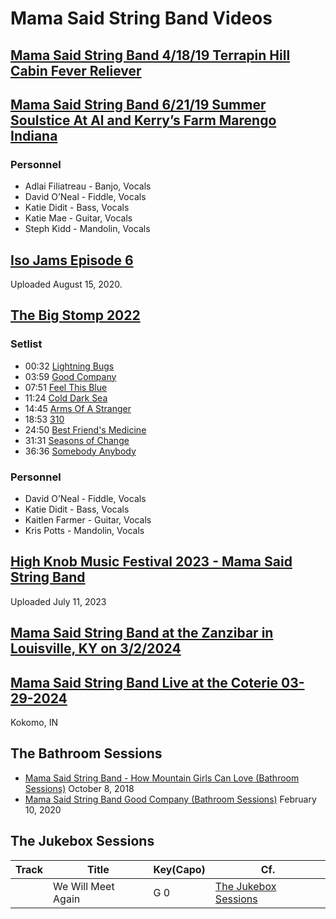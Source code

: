 # Mama Said String Band Videos

## [Mama Said String Band 4/18/19 Terrapin Hill Cabin Fever Reliever](https://www.youtube.com/watch?v=4iY_saeoUbA)

## [Mama Said String Band 6/21/19 Summer Soulstice At Al and Kerry’s Farm Marengo Indiana](https://youtu.be/Hj1KxekqYsE?si=AEvdAu2xkowSMKws)

### Personnel

- Adlai Filiatreau - Banjo, Vocals 
- David O’Neal - Fiddle, Vocals 
- Katie Didit - Bass, Vocals 
- Katie Mae - Guitar, Vocals 
- Steph Kidd - Mandolin, Vocals


## [Iso Jams Episode 6](https://www.youtube.com/watch?v=7n3C2eJRuu4)
Uploaded August 15, 2020.


## [The Big Stomp 2022](https://youtu.be/NGMYoMtF3q0?si=U3yJhsdmquR4Eavf)

### Setlist
- 00:32 [Lightning Bugs](#lightningbugs)
- 03:59 [Good Company](#goodcompany)
- 07:51 [Feel This Blue](#feelthisblue)
- 11:24 [Cold Dark Sea](#colddarksea)
- 14:45 [Arms Of A Stranger](#armsofastranger)
- 18:53 [310](#310)
- 24:50 [Best Friend's Medicine](#bestfriendsmedicine)
- 31:31 [Seasons of Change](#seasonsofchange)
- 36:36 [Somebody Anybody](#somebodyanybody)

### Personnel
- David O’Neal - Fiddle, Vocals 
- Katie Didit - Bass, Vocals 
- Kaitlen Farmer - Guitar, Vocals
- Kris Potts - Mandolin, Vocals

## [High Knob Music Festival 2023 - Mama Said String Band](https://youtu.be/LgGkLLcbXUA?si=b77hNtCVOpZDj7_8)
Uploaded July 11, 2023

## [Mama Said String Band at the Zanzibar in Louisville, KY on 3/2/2024](https://youtu.be/GPBQ8qsp01k?si=jIP8p72JeRbUNQ5c)

## [Mama Said String Band Live at the Coterie 03-29-2024](https://youtu.be/xfdcITG9QI4?si=73VYGDXIzZsKDBl_)
Kokomo, IN

## The Bathroom Sessions

- [Mama Said String Band - How Mountain Girls Can Love (Bathroom Sessions)](https://youtu.be/ZubIfyop-Jg?si=tP-sRQl9bzcMGBv4) October 8, 2018
- [Mama Said String Band Good Company (Bathroom Sessions)](https://www.youtube.com/watch?v=nG1v1APGR0Y&pp=ygUnbWFtYSBzYWlkIHN0cmluZyBiYW5kIGJhdGhyb29tIHNlc3Npb25z) February 10, 2020
## The Jukebox Sessions

| Track | Title | Key(Capo) | Cf. |
| --- | --- | --- | --- |
| <a name="wewillmeetagain"></a> | We Will Meet Again | G 0 | [The Jukebox Sessions](https://www.youtube.com/watch?v=6oodWlIcLa4) |


